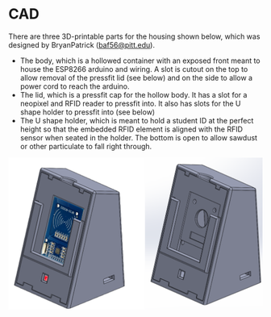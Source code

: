 # CAD

There are three 3D-printable parts for the housing shown below, which was designed by BryanPatrick (baf56@pitt.edu).
- The body, which is a hollowed container with an exposed front meant to house the ESP8266 arduino and wiring. A slot is cutout on the top to allow removal of the pressfit lid (see below) and on the side to allow a power cord to reach the arduino.
- The lid, which is a pressfit cap for the hollow body. It has a slot for a neopixel and RFID reader to pressfit into. It also has slots for the U shape holder to pressfit into (see below)
- The U shape holder, which is meant to hold a student ID at the perfect height so that the embedded RFID element is aligned with the RFID sensor when seated in the holder. The bottom is open to allow sawdust or other particulate to fall right through.

![Rendering](./renderings/rendering.png)
